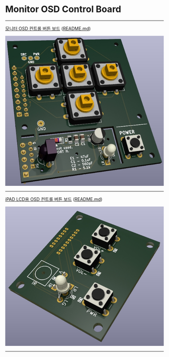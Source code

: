 # Monitor OSD Control Board

---

[모니터 OSD 컨트롤 버튼 보드](monitor_osd_control/)
([README.md](monitor_osd_control/README.md))

![4way-buttons](monitor_osd_control/images/sample_01.jpg)

---

[iPAD LCD용 OSD 컨트롤 버튼 보드](ipad_osd_control/)
([README.md](ipad_osd_control/README.md))

![4way-buttons](ipad_osd_control/images/sample_01.jpg)

---
